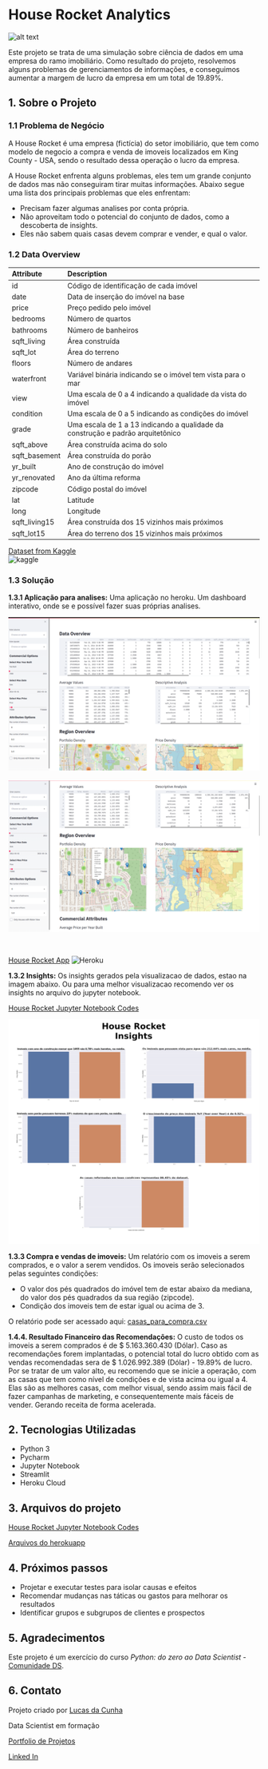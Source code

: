 # House Rocket Analytics
![alt text](https://github.com/jlcunha/House-Rocket/blob/main/imagens/KingCounty.jpg?raw=true?raw=true)

Este projeto se trata de uma simulação sobre ciência de dados em uma empresa do ramo imobiliário. Como resultado do projeto, resolvemos alguns problemas de gerenciamentos de informações, e conseguimos aumentar a margem de lucro da empresa em um total de 19.89%.

## 1. Sobre o Projeto
### 1.1 Problema de Negócio
A House Rocket é uma empresa (fictícia) do setor imobiliário, que tem como modelo de negocio a compra e venda de imoveis localizados em King County - USA, sendo o resultado dessa operação o lucro da empresa.

A House Rocket enfrenta alguns problemas, eles tem um grande conjunto de dados mas não conseguiram tirar muitas informações. Abaixo segue uma lista dos principais problemas que eles enfrentam:
- Precisam fazer algumas analises por conta própria.
- Não aproveitam todo o potencial do conjunto de dados, como a descoberta de insights.
- Eles não sabem quais casas devem comprar e vender, e qual o valor.


### 1.2 Data Overview
| Attribute | Description |
| :----- | :----- |
| id | Código de identificação de cada imóvel |
| date | Data de inserção do imóvel na base |
| price | Preço pedido pelo imóvel |
| bedrooms | Número de quartos |
| bathrooms | Número de banheiros |
| sqft_living | Área construída |
| sqft_lot | Área do terreno |
| floors | Número de andares |
| waterfront | Variável binária indicando se o imóvel tem vista para o mar |
| view | Uma escala de 0 a 4 indicando a qualidade da vista do imóvel |
| condition | Uma escala de 0 a 5 indicando as condições do imóvel |
| grade | Uma escala de 1 a 13 indicando a qualidade da construção e padrão arquitetônico |
| sqft_above | Área construída acima do solo |
| sqft_basement | Área construída do porão |
| yr_built | Ano de construção do imóvel |
| yr_renovated | Ano da última reforma |
| zipcode | Código postal do imóvel |
| lat | Latitude |
| long | Longitude |
| sqft_living15 | Área construída dos 15 vizinhos mais próximos |
| sqft_lot15 | Área do terreno dos 15 vizinhos mais próximos |

[Dataset from Kaggle](https://www.kaggle.com/harlfoxem/housesalesprediction)  
![kaggle](https://img.shields.io/badge/Kaggle-20BEFF?style=for-the-badge&logo=Kaggle&logoColor=white)

### 1.3 Solução

**1.3.1 Aplicação para analises:** Uma aplicação no heroku. Um dashboard interativo, onde se e possível fazer suas próprias analises.

<img src= "imagens/dashboard1.png"  width="600">
&nbsp;

<img src= "imagens/dasboard2.png"  width="600">

&nbsp;

[House Rocket App](https://dados-house-rocket.herokuapp.com/)
![Heroku](https://img.shields.io/badge/heroku-%23430098.svg?style=for-the-badge&logo=heroku&logoColor=white)

**1.3.2 Insights:** Os insights gerados pela visualizacao de dados, estao na imagem abaixo. Ou para uma melhor visualizacao recomendo ver os insights no arquivo do jupyter notebook.

 [House Rocket Jupyter Notebook Codes](https://github.com/jlcunha/House-Rocket/blob/main/house_rocket.ipynb)

![alt text](https://github.com/jlcunha/House-Rocket/blob/main/imagens/Dashboard.jpg?raw=true?raw=true?raw=true)


**1.3.3 Compra e vendas de imoveis:** Um relatório com os imoveis a serem comprados, e o valor a serem vendidos. Os imoveis serão selecionados pelas seguintes condições:
- O valor dos pés quadrados do imóvel tem de estar abaixo da mediana, do valor dos pés quadrados da sua região (zipcode).
- Condição dos imoveis tem de estar igual ou acima de 3.

O relatório pode ser acessado aqui: [casas_para_compra.csv](https://github.com/jlcunha/House-Rocket/blob/main/casas_para_compra.csv)

**1.4.4. Resultado Financeiro das Recomendações:** O custo de todos os imoveis a serem comprados é de $ 5.163.360.430 (Dólar). Caso as recomendações forem implantadas, o potencial total do lucro obtido com as vendas recomendadas sera de $ 1.026.992.389 (Dólar) - 19.89% de lucro. Por se tratar de um valor alto, eu recomendo que se inicie a operação, com as casas que tem como nível de condições e de vista acima ou igual a 4. Elas são as melhores casas, com melhor visual, sendo assim mais fácil de fazer campanhas de marketing, e consequentemente mais fáceis de vender. Gerando receita de forma acelerada.


## 2. Tecnologias Utilizadas
- Python 3
- Pycharm
- Jupyter Notebook
- Streamlit
- Heroku Cloud

## 3. Arquivos do projeto
 [House Rocket Jupyter Notebook Codes](https://github.com/jlcunha/House-Rocket/blob/main/house_rocket.ipynb)
 
  [Arquivos do herokuapp](https://github.com/jlcunha/House-Rocket/tree/main/HerokuApp)


## 4. Próximos passos
- Projetar e executar testes para isolar causas e efeitos
- Recomendar mudanças nas táticas ou gastos para melhorar os resultados
- Identificar grupos e subgrupos de clientes e prospectos

## 5. Agradecimentos
Este projeto é um exercício do curso *Python: do zero ao Data Scientist* - [Comunidade DS](https://www.comunidadedatascience.com/comunidade-ds/).


## 6. Contato
Projeto criado por [Lucas da Cunha](https://www.linkedin.com/in/jose-lucas-da-cunha-28688a22a?lipi=urn%3Ali%3Apage%3Ad_flagship3_profile_view_base_contact_details%3BS5kKyD%2BtTFWX2hvXam0x7g%3D%3D)

Data Scientist em formação

[Portfolio de Projetos](https://jlcunha.github.io/portfolio_projetos/)

[Linked In](http://www.linkedin.com/in/lucas-dacunha/)
